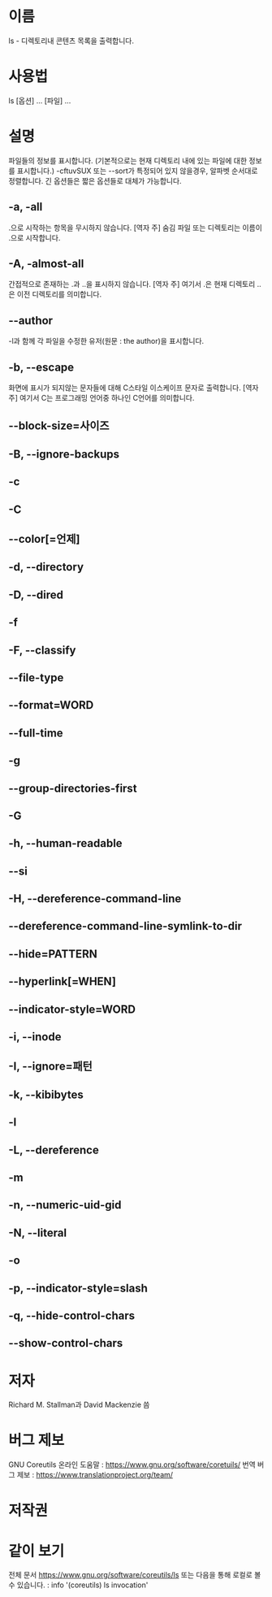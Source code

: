 # 이름
ls - 디렉토리내 콘텐츠 목록을 출력합니다.

# 사용법
ls [옵션] ... [파일] ...

# 설명
파일들의 정보를 표시합니다.
(기본적으로는 현재 디렉토리 내에 있는 파일에 대한 정보를 표시합니다.)
-cftuvSUX 또는 --sort가 특정되어 있지 않을경우,  알파벳 순서대로 정렬합니다.
긴 옵션들은 짧은 옵션들로 대체가 가능합니다.

## -a, -all
.으로 시작하는 항목을 무시하지 않습니다.
[역자 주] 숨김 파일 또는 디렉토리는 이름이 .으로 시작합니다.

## -A, -almost-all
간접적으로 존재하는 .과 ..을 표시하지 않습니다.
[역자 주] 여기서 .은 현재 디렉토리 ..은 이전 디렉토리를 의미합니다.

## --author
-l과 함께 각 파일을 수정한 유저(원문 : the author)을 표시합니다.

## -b, --escape
화면에 표시가 되지않는 문자들에 대해 C스타일 이스케이프 문자로 출력합니다.
[역자 주] 여기서 C는 프로그래밍 언어중 하나인 C언어를 의미합니다. 

## --block-size=사이즈

## -B, --ignore-backups
 
## -c

## -C

## --color[=언제]

## -d, --directory

## -D, --dired

## -f

## -F, --classify

## --file-type

## --format=WORD

## --full-time

## -g

## --group-directories-first

## -G

## -h, --human-readable

## --si

## -H, --dereference-command-line

## --dereference-command-line-symlink-to-dir

## --hide=PATTERN

## --hyperlink[=WHEN]

## --indicator-style=WORD

## -i, --inode

## -I, --ignore=패턴

## -k, --kibibytes 

## -l 

## -L, --dereference

## -m 

## -n, --numeric-uid-gid

## -N, --literal

## -o

## -p, --indicator-style=slash

## -q, --hide-control-chars

## --show-control-chars

# 저자
Richard M. Stallman과 David Mackenzie 씀

# 버그 제보
GNU Coreutils 온라인 도움말 : <https://www.gnu.org/software/coretuils/>
번역 버그 제보 : <https://www.translationproject.org/team/>

# 저작권

# 같이 보기
전체 문서 <https://www.gnu.org/software/coreutils/ls>
또는 다음을 통해 로컬로 볼 수 있습니다. : info '(coreutils) ls invocation'
